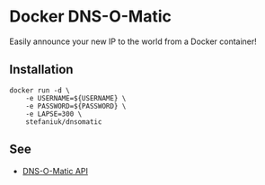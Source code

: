 Docker DNS-O-Matic
==================

Easily announce your new IP to the world from a Docker container!

Installation
------------

    docker run -d \
        -e USERNAME=${USERNAME} \
        -e PASSWORD=${PASSWORD} \
        -e LAPSE=300 \
        stefaniuk/dnsomatic

See
---

 * [DNS-O-Matic API](https://www.dnsomatic.com/wiki/api)
